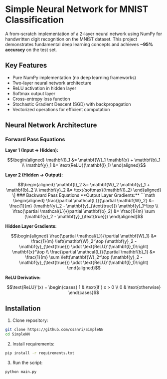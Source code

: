 # Simple Neural Network for MNIST Classification

A from-scratch implementation of a 2-layer neural network using NumPy for handwritten digit recognition on the MNIST dataset. This project demonstrates fundamental deep learning concepts and achieves **~95% accuracy** on the test set.

## Key Features
- Pure NumPy implementation (no deep learning frameworks)
- Two-layer neural network architecture
- ReLU activation in hidden layer
- Softmax output layer
- Cross-entropy loss function
- Stochastic Gradient Descent (SGD) with backpropagation
- Vectorized operations for efficient computation

## Neural Network Architecture

### Forward Pass Equations

**Layer 1 (Input → Hidden):**
```math
\begin{aligned}
\mathbf{l}_1 &= \mathbf{W}_1 \mathbf{x} + \mathbf{b}_1 \\
\mathbf{y}_1 &= \text{ReLU}(\mathbf{l}_1)
\end{aligned}
```

**Layer 2 (Hidden → Output):**

```math
\begin{aligned}
\mathbf{l}_2 &= \mathbf{W}_2 \mathbf{y}_1 + \mathbf{b}_2 \\
\mathbf{y}_2 &= \text{softmax}(\mathbf{l}_2)
\end{aligned}
\]

### Backward Pass Equations

**Output Layer Gradients:**
```math
\begin{aligned}
\frac{\partial \mathcal{L}}{\partial \mathbf{W}_2} &= \frac{1}{m} (\mathbf{y}_2 - \mathbf{y}_{\text{true}}) \mathbf{y}_1^\top \\
\frac{\partial \mathcal{L}}{\partial \mathbf{b}_2} &= \frac{1}{m} \sum (\mathbf{y}_2 - \mathbf{y}_{\text{true}})
\end{aligned}
```

**Hidden Layer Gradients:**
```math
\begin{aligned}
\frac{\partial \mathcal{L}}{\partial \mathbf{W}_1} &= \frac{1}{m} \left(\mathbf{W}_2^\top (\mathbf{y}_2 - \mathbf{y}_{\text{true}}) \odot \text{ReLU}'(\mathbf{l}_1)\right) \mathbf{x}^\top \\
\frac{\partial \mathcal{L}}{\partial \mathbf{b}_1} &= \frac{1}{m} \sum \left(\mathbf{W}_2^\top (\mathbf{y}_2 - \mathbf{y}_{\text{true}}) \odot \text{ReLU}'(\mathbf{l}_1)\right)
\end{aligned}
```

**ReLU Derivative:**
```math
\text{ReLU}'(x) = \begin{cases} 
1 & \text{if } x > 0 \\
0 & \text{otherwise}
\end{cases}
```

## Installation

1. Clone repository:
```bash
git clone https://github.com/csanri/SimpleNN
cd SimpleNN
```
2. Install requirements:
```bash
pip install -r requirements.txt
```

3. Run the script:

```bash
python main.py
```

